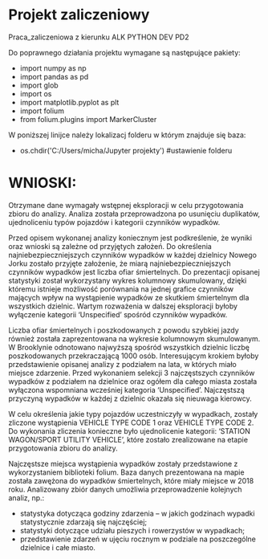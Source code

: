 # Projekt zaliczeniowy
Praca_zaliczeniowa z kierunku ALK PYTHON DEV PD2

Do poprawnego działania projektu wymagane są następujące pakiety:
- import numpy as np
- import pandas as pd
- import glob
- import os
- import matplotlib.pyplot as plt
- import folium
- from folium.plugins import MarkerCluster

W poniższej linijce należy lokalizacj folderu w którym znajduje się baza:
- os.chdir('C:/Users/micha/Jupyter projekty') #ustawienie folderu


# WNIOSKI:
Otrzymane dane wymagały wstępnej eksploracji w celu przygotowania zbioru do analizy. Analiza została przeprowadzona po usunięciu duplikatów, ujednoliceniu typów pojazdów i kategorii czynników wypadków.

Przed opisem wykonanej analizy koniecznym jest podkreślenie, że wyniki oraz wnioski są zależne od przyjętych założeń.
Do określenia najniebezpieczniejszych czynników wypadków w każdej dzielnicy Nowego Jorku zostało przyjęte założenie, że miarą najniebezpieczniejszych czynników wypadków jest liczba ofiar śmiertelnych. Do prezentacji opisanej statystyki został wykorzystany wykres kolumnowy skumulowany, dzięki któremu istnieje możliwość porównania na jednej grafice czynników mających wpływ na wystąpienie wypadków ze skutkiem śmiertelnym dla wszystkich dzielnic. Wartym rozważenia w dalszej eksploracji byłoby wyłączenie kategorii ‘Unspecified’ spośród czynników wypadków.

Liczba ofiar śmiertelnych i poszkodowanych z powodu szybkiej jazdy również została zaprezentowana na wykresie kolumnowym skumulowanym. W Brooklynie odnotowano najwyższą spośród wszystkich dzielnic liczbę poszkodowanych przekraczającą 1000 osób. Interesującym krokiem byłoby przedstawienie opisanej analizy z podziałem na lata, w których miało miejsce zdarzenie.
Przed wykonaniem selekcji 3 najczęstszych czynników wypadków z podziałem na dzielnice oraz ogółem dla całego miasta została wyłączona wspomniana wcześniej kategoria ‘Unspecified’. Najczęstszą przyczyną wypadków w każdej z dzielnic okazała się nieuwaga kierowcy.

W celu określenia jakie typy pojazdów uczestniczyły w wypadkach, zostały zliczone wystąpienia VEHICLE TYPE CODE 1 oraz VEHICLE TYPE CODE 2. Do wykonania zliczenia konieczne było ujednolicenie kategorii: ‘STATION WAGON/SPORT UTILITY VEHICLE’, które zostało zrealizowane na etapie przygotowania zbioru do analizy.

Najczęstsze miejsca wystąpienia wypadków zostały przedstawione z wykorzystaniem biblioteki folium. Baza danych prezentowana na mapie została zawężona do wypadków śmiertelnych, które miały miejsce w 2018 roku. 
Analizowany zbiór danych umożliwia przeprowadzenie kolejnych analiz, np.:
-	statystyka dotycząca godziny zdarzenia – w jakich godzinach wypadki statystycznie zdarzają się najczęściej;
-	statystyki dotyczące udziału pieszych i rowerzystów w wypadkach;
-	przedstawienie zdarzeń w ujęciu rocznym w podziale na poszczególne dzielnice i całe miasto.
